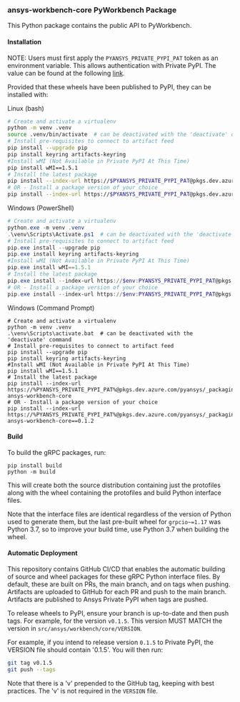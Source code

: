 ### ansys-workbench-core PyWorkbench Package

This Python package contains the public API to PyWorkbench.


#### Installation

NOTE: Users must first apply the `PYANSYS_PRIVATE_PYPI_PAT` token as an environment variable.  This allows authentication with Private PyPI.
The value can be found at the following [link](https://dev-docs.solutions.ansys.com/solution_journey/journey_prepare/connect_to_private_pypi.html).

Provided that these wheels have been published to PyPI, they can be
installed with:

Linux (bash)
```bash
# Create and activate a virtualenv
python -m venv .venv
source .venv/bin/activate  # can be deactivated with the 'deactivate' command
# Install pre-requisites to connect to artifact feed
pip install --upgrade pip
pip install keyring artifacts-keyring
#Install wMI (Not Available in Private PyPI At This Time)
pip install wMI==1.5.1
# Install the latest package
pip install --index-url https://$PYANSYS_PRIVATE_PYPI_PAT@pkgs.dev.azure.com/pyansys/_packaging/pyansys/pypi/simple ansys-workbench-core
# OR - Install a package version of your choice
pip install --index-url https://$PYANSYS_PRIVATE_PYPI_PAT@pkgs.dev.azure.com/pyansys/_packaging/pyansys/pypi/simple ansys-workbench-core==0.1.2
```

Windows (PowerShell)
```powershell
# Create and activate a virtualenv
python.exe -m venv .venv
.\venv\Scripts\Activate.ps1  # can be deactivated with the 'deactivate' command
# Install pre-requisites to connect to artifact feed
pip.exe install --upgrade pip
pip.exe install keyring artifacts-keyring
#Install wMI (Not Available in Private PyPI At This Time)
pip.exe install wMI==1.5.1
# Install the latest package
pip.exe install --index-url https://$env:PYANSYS_PRIVATE_PYPI_PAT@pkgs.dev.azure.com/pyansys/_packaging/pyansys/pypi/simple ansys-workbench-core
# OR - Install a package version of your choice
pip.exe install --index-url https://$env:PYANSYS_PRIVATE_PYPI_PAT@pkgs.dev.azure.com/pyansys/_packaging/pyansys/pypi/simple ansys-workbench-core==0.1.2
```

Windows (Command Prompt)
```
# Create and activate a virtualenv
python -m venv .venv
.\venv\Scripts\activate.bat  # can be deactivated with the 'deactivate' command
# Install pre-requisites to connect to artifact feed
pip install --upgrade pip
pip install keyring artifacts-keyring
#Install wMI (Not Available in Private PyPI At This Time)
pip install wMI==1.5.1
# Install the latest package
pip install --index-url https://%PYANSYS_PRIVATE_PYPI_PAT%@pkgs.dev.azure.com/pyansys/_packaging/pyansys/pypi/simple ansys-workbench-core
# OR - Install a package version of your choice
pip install --index-url https://%PYANSYS_PRIVATE_PYPI_PAT%@pkgs.dev.azure.com/pyansys/_packaging/pyansys/pypi/simple ansys-workbench-core==0.1.2
```


#### Build

To build the gRPC packages, run:

```
pip install build
python -m build
```

This will create both the source distribution containing just the protofiles
along with the wheel containing the protofiles and build Python interface
files.

Note that the interface files are identical regardless of the version of Python
used to generate them, but the last pre-built wheel for ``grpcio~=1.17`` was
Python 3.7, so to improve your build time, use Python 3.7 when building the
wheel.


#### Automatic Deployment

This repository contains GitHub CI/CD that enables the automatic building of
source and wheel packages for these gRPC Python interface files. By default,
these are built on PRs, the main branch, and on tags when pushing. Artifacts
are uploaded to GitHub for each PR and push to the main branch.  Artifacts 
are published to Ansys Private PyPI when tags are pushed.

To release wheels to PyPI, ensure your branch is up-to-date and then
push tags. For example, for the version ``v0.1.5``.  This version MUST MATCH
the version in `src/ansys/workbench/core/VERSION`.

For example, if you intend to release version `0.1.5` to Private PyPI, the VERSION
file should contain '0.1.5'.  You will then run:

```bash
git tag v0.1.5
git push --tags
```

Note that there is a 'v' prepended to the GitHub tag, keeping with best practices.
The 'v' is not required in the `VERSION` file.
